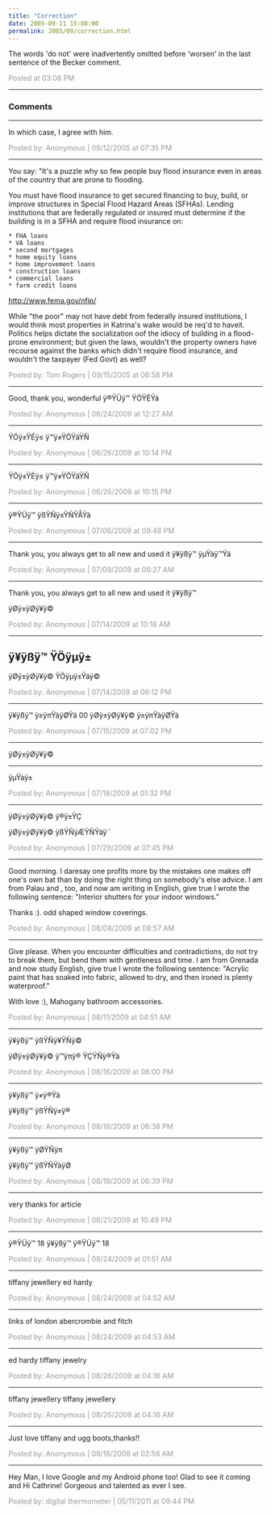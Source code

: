 ```yaml
---
title: "Correction"
date: 2005-09-11 15:08:00
permalink: 2005/09/correction.html
---
```

The words 'do not' were inadvertently omitted before 'worsen' in the last sentence of the Becker comment.

<span style="color:#999">Posted at 03:08 PM</span>

<!-- more -->

---

### Comments

---

In which case, I agree with him.

<span style="color:#999">Posted by: Anonymous | 09/12/2005 at 07:35 PM</span>

---

You say: "It's a puzzle why so few people buy flood insurance even in areas of the country that are prone to flooding. 

You must have flood insurance to get secured financing to buy, build, or improve structures in Special Flood Hazard Areas (SFHAs). Lending institutions that are federally regulated or insured must determine if the building is in a SFHA and require flood insurance on:

    * FHA loans
    * VA loans
    * second mortgages
    * home equity loans
    * home improvement loans
    * construction loans
    * commercial loans
    * farm credit loans
http://www.fema.gov/nfip/

While "the poor" may not have debt from federally insured institutions, I would think most properties in Katrina's wake would be req'd to haveit.  Politics helps dictate the socialization oof the idiocy of building in a flood-prone environment; but given the laws, wouldn't the property owners have recourse against the banks which didn't require flood insurance, and wouldn't the taxpayer (Fed Govt) as well?

<span style="color:#999">Posted by: Tom Rogers | 09/15/2005 at 06:58 PM</span>

---

Good, thank you, wonderful
ÿ®ŸÜÿ™ ŸÖŸÉŸá

<span style="color:#999">Posted by: Anonymous | 06/24/2009 at 12:27 AM</span>

---

ŸÖÿ±ŸÉÿ≤ ÿ™ÿ≠ŸÖŸäŸÑ

<span style="color:#999">Posted by: Anonymous | 06/26/2009 at 10:14 PM</span>

---

ŸÖÿ±ŸÉÿ≤ ÿ™ÿ≠ŸÖŸäŸÑ

<span style="color:#999">Posted by: Anonymous | 06/26/2009 at 10:15 PM</span>

---

ÿ®ŸÜÿ™ ÿßŸÑÿ≤ŸÑŸÅŸä

<span style="color:#999">Posted by: Anonymous | 07/06/2009 at 09:48 PM</span>

---

Thank you, you always get to all new and used it 
ÿ¥ÿßÿ™ ÿµŸàÿ™Ÿä

<span style="color:#999">Posted by: Anonymous | 07/09/2009 at 06:27 AM</span>

---

Thank you, you always get to all new and used it 
ÿ¥ÿßÿ™ 

ÿØÿ±ÿØÿ¥ÿ©

<span style="color:#999">Posted by: Anonymous | 07/14/2009 at 10:18 AM</span>

---

ÿ¥ÿßÿ™ ŸÖÿµÿ±
--
ÿØÿ±ÿØÿ¥ÿ© ŸÖÿµÿ±Ÿäÿ©

<span style="color:#999">Posted by: Anonymous | 07/14/2009 at 06:12 PM</span>

---

ÿ¥ÿßÿ™ ÿ≥ÿπŸàÿØŸä
00
ÿØÿ±ÿØÿ¥ÿ© ÿ≥ÿπŸàÿØŸä

<span style="color:#999">Posted by: Anonymous | 07/15/2009 at 07:02 PM</span>

---

ÿØÿ±ÿØÿ¥ÿ©
___
ÿµŸàÿ±

<span style="color:#999">Posted by: Anonymous | 07/18/2009 at 01:32 PM</span>

---

ÿØÿ±ÿØÿ¥ÿ© ÿ®ÿ±ŸÇ 


ÿØÿ±ÿØÿ¥ÿ© ÿßŸÑÿÆŸÑŸäÿ¨

<span style="color:#999">Posted by: Anonymous | 07/29/2009 at 07:45 PM</span>

---

Good morning. I daresay one profits more by the mistakes one makes off one's own bat than by doing the right thing on somebody's else advice.
I am from Palau and , too, and now am writing in English, give true I wrote the following sentence: "Interior shutters for your indoor windows."

Thanks :). odd shaped window coverings.

<span style="color:#999">Posted by: Anonymous | 08/08/2009 at 08:57 AM</span>

---

Give please. When you encounter difficulties and contradictions, do not try to break them, but bend them with gentleness and time.
I am from Grenada and now study English, give true I wrote the following sentence: "Acrylic paint that has soaked into fabric, allowed to dry, and then ironed is plenty waterproof."

With love :), Mahogany bathroom accessories.

<span style="color:#999">Posted by: Anonymous | 08/11/2009 at 04:51 AM</span>

---

ÿ¥ÿßÿ™ ÿßŸÑÿ¥ŸÑÿ© 


ÿØÿ±ÿØÿ¥ÿ© ÿ™ÿπÿ® ŸÇŸÑÿ®Ÿä

<span style="color:#999">Posted by: Anonymous | 08/16/2009 at 08:00 PM</span>

---


ÿ¥ÿßÿ™ ÿ≠ÿ®Ÿä 


ÿ¥ÿßÿ™ ÿßŸÑÿ≠ÿ®

<span style="color:#999">Posted by: Anonymous | 08/18/2009 at 06:38 PM</span>

---

ÿ¥ÿßÿ™ ÿØŸÑÿπ 


ÿ¥ÿßÿ™ ÿßŸÑŸàÿØ

<span style="color:#999">Posted by: Anonymous | 08/18/2009 at 06:39 PM</span>

---

very thanks for article

<span style="color:#999">Posted by: Anonymous | 08/21/2009 at 10:49 PM</span>

---

ÿ®ŸÜÿ™ 18
ÿ¥ÿßÿ™ ÿ®ŸÜÿ™ 18

<span style="color:#999">Posted by: Anonymous | 08/24/2009 at 01:51 AM</span>

---

tiffany jewellery
ed hardy

<span style="color:#999">Posted by: Anonymous | 08/24/2009 at 04:52 AM</span>

---

links of london
abercrombie and fitch

<span style="color:#999">Posted by: Anonymous | 08/24/2009 at 04:53 AM</span>

---

ed hardy
tiffany jewelry

<span style="color:#999">Posted by: Anonymous | 08/26/2009 at 04:16 AM</span>

---

tiffany jewellery
tiffany jewellery

<span style="color:#999">Posted by: Anonymous | 08/26/2009 at 04:16 AM</span>

---

Just love tiffany  and ugg boots,thanks!!

<span style="color:#999">Posted by: Anonymous | 09/18/2009 at 02:56 AM</span>

---

Hey Man, I love Google and my Android phone too! Glad to see it coming and Hi Cathrine! Gorgeous and talented as ever I see.


<span style="color:#999">Posted by: digital   thermometer | 05/11/2011 at 09:44 PM</span>